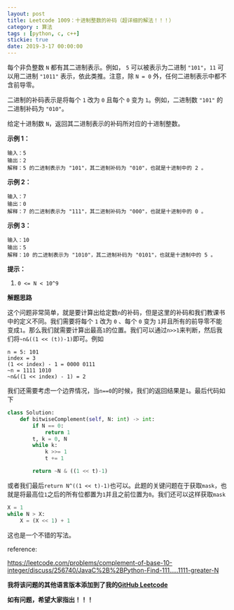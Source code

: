 ```yaml
---
layout: post
title: Leetcode 1009：十进制整数的补码（超详细的解法！！！）
category : 算法
tags : [python, c, c++]
stickie: true
date: 2019-3-17 00:00:00
---
```


每个非负整数 `N` 都有其二进制表示。例如， `5` 可以被表示为二进制 `"101"`，`11` 可以用二进制 `"1011"` 表示，依此类推。注意，除 `N = 0` 外，任何二进制表示中都不含前导零。

二进制的补码表示是将每个 `1` 改为 `0` 且每个 `0` 变为 `1`。例如，二进制数 `"101"` 的二进制补码为 `"010"`。

给定十进制数 `N`，返回其二进制表示的补码所对应的十进制整数。

**示例 1：**

```
输入：5
输出：2
解释：5 的二进制表示为 "101"，其二进制补码为 "010"，也就是十进制中的 2 。
```

**示例 2：**

```
输入：7
输出：0
解释：7 的二进制表示为 "111"，其二进制补码为 "000"，也就是十进制中的 0 。
```

**示例 3：**

```
输入：10
输出：5
解释：10 的二进制表示为 "1010"，其二进制补码为 "0101"，也就是十进制中的 5 。 
```

**提示：**

1. `0 <= N < 10^9`

**解题思路**

这个问题非常简单，就是要计算出给定数`n`的补码，但是这里的补码和我们教课书中的定义不同。我们需要将每个 `1` 改为 `0` 、每个 `0` 变为 `1`并且所有的前导零不能变成`1`。那么我们就需要计算出最高`1`的位置。我们可以通过`n>>1`来判断，然后我们将`~n&((1 << (t))-1)`即可。例如

```
n = 5: 101
index = 3
(1 << index) - 1 = 0000 0111
~n = 1111 1010
~n&((1 << index) - 1) = 2
```

我们还需要考虑一个边界情况，当`n==0`的时候，我们的返回结果是`1`。最后代码如下

```python
class Solution:
    def bitwiseComplement(self, N: int) -> int:
        if N == 0:
            return 1
        t, k = 0, N
        while k:
            k >>= 1
            t += 1

        return ~N & ((1 << t)-1) 
```

或者我们最后`return N^((1 << t)-1)`也可以。此题的关键问题在于获取`mask`，也就是将最高位`1`之后的所有位都置为`1`并且之前位置为`0`。我们还可以这样获取`mask`

```python
X = 1
while N > X: 
    X = (X << 1) + 1
```

这也是一个不错的写法。

reference:

https://leetcode.com/problems/complement-of-base-10-integer/discuss/256740/JavaC%2B%2BPython-Find-111.....1111-greater-N

**我将该问题的其他语言版本添加到了我的[GitHub Leetcode](https://github.com/luliyucoordinate/Leetcode)**

**如有问题，希望大家指出！！！**